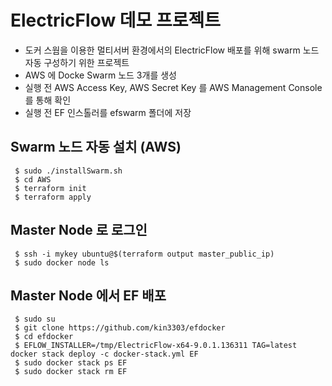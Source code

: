 # ElectricFlow 데모 프로젝트

- 도커 스웜을 이용한 멀티서버 환경에서의 ElectricFlow 배포를 위해 swarm 노드 자동 구성하기 위한 프로젝트
- AWS 에 Docke Swarm 노드 3개를 생성
- 실행 전 AWS Access Key, AWS Secret Key 를 AWS Management Console 를 통해 확인
- 실행 전 EF 인스톨러를 efswarm 폴더에 저장

## Swarm 노드 자동 설치 (AWS) 

```console
 $ sudo ./installSwarm.sh
 $ cd AWS
 $ terraform init
 $ terraform apply
 ```
 
 ## Master Node 로 로그인
 
 ```console
  $ ssh -i mykey ubuntu@$(terraform output master_public_ip)
  $ sudo docker node ls
 ```  
 
 ## Master Node 에서 EF 배포
 
 ```console
  $ sudo su 
  $ git clone https://github.com/kin3303/efdocker
  $ cd efdocker
  $ EFLOW_INSTALLER=/tmp/ElectricFlow-x64-9.0.1.136311 TAG=latest docker stack deploy -c docker-stack.yml EF
  $ sudo docker stack ps EF
  $ sudo docker stack rm EF
 ```
 

